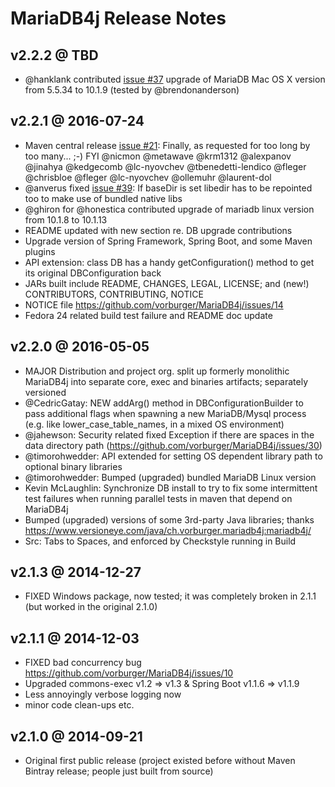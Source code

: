 MariaDB4j Release Notes
=======================

v2.2.2 @ TBD
---

* @hanklank contributed [issue #37](https://github.com/vorburger/MariaDB4j/issues/37) upgrade of MariaDB Mac OS X version from 5.5.34 to 10.1.9 (tested by @brendonanderson) 


v2.2.1 @ 2016-07-24
---

* Maven central release [issue #21](https://github.com/vorburger/MariaDB4j/issues/21): Finally, as requested for too long by too many... ;-) FYI @nicmon @metawave @krm1312 @alexpanov @jinahya @kedgecomb @lc-nyovchev @tbenedetti-lendico @fleger @chrisbloe @fleger @lc-nyovchev @ollemuhr @laurent-dol
* @anverus fixed [issue #39](https://github.com/vorburger/MariaDB4j/issues/39): If baseDir is set libedir has to be repointed too to make use of bundled native libs
* @ghiron for @honestica contributed upgrade of mariadb linux version from 10.1.8 to 10.1.13 
* README updated with new section re. DB upgrade contributions
* Upgrade version of Spring Framework, Spring Boot, and some Maven plugins
* API extension: class DB has a handy getConfiguration() method to get its original DBConfiguration back
* JARs built include README, CHANGES, LEGAL, LICENSE; and (new!) CONTRIBUTORS, CONTRIBUTING, NOTICE  
* NOTICE file https://github.com/vorburger/MariaDB4j/issues/14
* Fedora 24 related build test failure and README doc update


v2.2.0 @ 2016-05-05
---

* MAJOR Distribution and project org. split up formerly monolithic MariaDB4j into separate core, exec and binaries artifacts; separately versioned
* @CedricGatay: NEW addArg() method in DBConfigurationBuilder to pass additional flags when spawning a new MariaDB/Mysql process (e.g. like lower_case_table_names, in a mixed OS environment)
* @jahewson: Security related fixed Exception if there are spaces in the data directory path (https://github.com/vorburger/MariaDB4j/issues/30)
* @timorohwedder: API extended for setting OS dependent library path to optional binary libraries 
* @timorohwedder: Bumped (upgraded) bundled MariaDB Linux version
* Kevin McLaughlin: Synchronize DB install to try to fix some intermittent test failures when running parallel tests in maven that depend on MariaDB4j
* Bumped (upgraded) versions of some 3rd-party Java libraries; thanks https://www.versioneye.com/java/ch.vorburger.mariadb4j:mariadb4j/
* Src: Tabs to Spaces, and enforced by Checkstyle running in Build


v2.1.3 @ 2014-12-27
----

* FIXED Windows package, now tested; it was completely broken in 2.1.1 (but worked in the original 2.1.0)

v2.1.1 @ 2014-12-03
----

* FIXED bad concurrency bug https://github.com/vorburger/MariaDB4j/issues/10
* Upgraded commons-exec v1.2 => v1.3 & Spring Boot v1.1.6 => v1.1.9
* Less annoyingly verbose logging now
* minor code clean-ups etc.

v2.1.0 @ 2014-09-21
------

* Original first public release
  (project existed before without Maven Bintray release; people just built from source)
 
